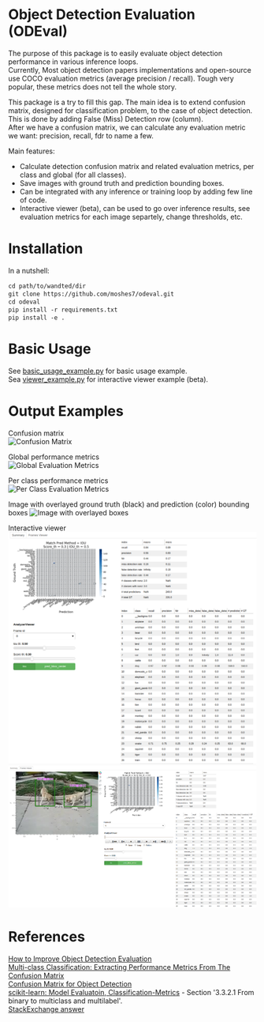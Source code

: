# Object Detection Evaluation (ODEval)
The purpose of this package is to easily evaluate object detection performance in various inference loops.  
Currently, Most object detection papers implementations and open-source use COCO evaluation metrics (average precision / recall). 
Tough very popular, these metrics does not tell the whole story.

This package is a try to fill this gap. The main idea is to extend confusion matrix, designed for classification problem, 
to the case of object detection. This is done by adding False (Miss) Detection row (column).  
After we have a confusion matrix, we can calculate any evaluation metric we want: precision, recall, fdr to name a few.

Main features:
* Calculate detection confusion matrix and related evaluation metrics, per class and global (for all classes).
* Save images with ground truth and prediction bounding boxes. 
* Can be integrated with any inference or training loop by adding few line of code.
* Interactive viewer (beta), can be used to go over inference results, see evaluation metrics for each image separtely, 
change thresholds, etc.

# Installation
In a nutshell:
```
cd path/to/wandted/dir
git clone https://github.com/moshes7/odeval.git
cd odeval
pip install -r requirements.txt
pip install -e .
```

# Basic Usage
See [basic_usage_example.py](examples/basic_usage_example.py) for basic usage example.  
Sea [viewer_example.py](analyze/examples/viewer_example.py) for interactive viewer example (beta).  

# Output Examples
Confusion matrix  
![Confusion Matrix](analyze/tests/data/ILSVRC2015_00078000/analysis/total%20confusion%20matrix.png)  

Global performance metrics  
![Global Evaluation Metrics](analyze/tests/data/ILSVRC2015_00078000/analysis/global%20metrics.png)  

Per class performance metrics  
![Per Class Evaluation Metrics](analyze/tests/data/ILSVRC2015_00078000/analysis/class%20metrics.png)  

Image with overlayed ground truth (black) and prediction (color) bounding boxes
![Image with overlayed boxes](analyze/tests/save_fig_example.png)

Interactive viewer  
![Viewer - summary tab](docs/images/viewer1.png)  
![Viewer - frame explorer](docs/images/viewer2.png)    

# References
[How to Improve Object Detection Evaluation](https://medium.com/moonvision/smart-object-detection-evaluation-with-confusion-matrices-6f2a7c09d4d7)  
[Multi-class Classification: Extracting Performance Metrics From The Confusion Matrix](https://towardsdatascience.com/multi-class-classification-extracting-performance-metrics-from-the-confusion-matrix-b379b427a872)  
[Confusion Matrix for Object Detection](https://github.com/kaanakan/object_detection_confusion_matrix)  
[scikit-learn: Model Evaluatoin, Classification-Metrics](scikit-learn.org/stable/modules/model_evaluatoin.html#classification-metrics) - Section '3.3.2.1 From binary to multiclass and multilabel'.    
[StackExchange answer](https://datascience.stackexchange.com/a/68410)  

